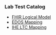 ### Lab Test Catalog

- [FHIR Logical Model](labtestcatalog.html)
- [EDOS Mapping](labtestcatalog-mappings.html#edos)
- [IHE LTC Mapping](labtestcatalog-mappings.html#lcsd)
